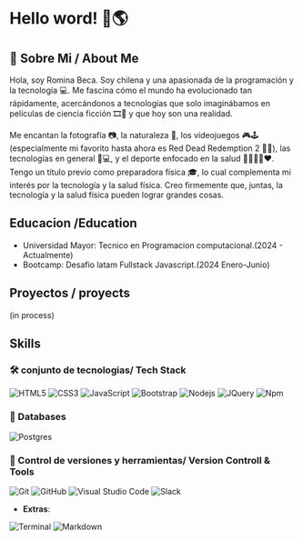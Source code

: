 # Hello word! 👋🌎

## 🚀 Sobre Mi / About Me

Hola, soy Romina Beca. Soy chilena y una apasionada de la programación y la tecnología 💻. Me fascina cómo el mundo ha evolucionado tan rápidamente, acercándonos a tecnologías que solo imaginábamos en películas de ciencia ficción 🎞📼 y que hoy son una realidad.

Me encantan la fotografía 📷, la naturaleza 🌲, los videojuegos 🎮🕹 (especialmente mi favorito hasta ahora es Red Dead Redemption 2 🤠🐴), las tecnologías en general 📱💻, y el deporte enfocado en la salud 🏃‍♀️🧘‍♀️❤. Tengo un título previo como preparadora física 🎓, lo cual complementa mi interés por la tecnología y la salud física. Creo firmemente que, juntas, la tecnología y la salud física pueden lograr grandes cosas.

## Educacion /Education

- Universidad Mayor: Tecnico en Programacion computacional.(2024 - Actualmente)
- Bootcamp: Desafio latam Fullstack Javascript.(2024 Enero-Junio)

## Proyectos / proyects

(in process)

## Skills

### 🛠 conjunto de tecnologias/ Tech Stack

![HTML5](https://img.shields.io/badge/HTML5%20-%23E34F26.svg?style=for-the-badge&logo=html5&logoColor=white)
![CSS3](https://img.shields.io/badge/CSS%20-%231572B6.svg?style=for-the-badge&logo=css3&logoColor=white)
![JavaScript](https://img.shields.io/badge/JavaScript%20-%23F7DF1E.svg?style=for-the-badge&logo=javascript&logoColor=black)
![Bootstrap](https://img.shields.io/badge/bootstrap-%23563D7C.svg?style=for-the-badge&logo=bootstrap&logoColor=white)
![Nodejs](https://img.shields.io/badge/-Nodejs-339933?style=flat-square&logo=Node.js&logoColor=ffffff)
![JQuery](https://img.shields.io/badge/-JQuery-333333?style=flat&logo=jquery)
![Npm](https://img.shields.io/badge/-npm-CB3837?style=flat-square&logo=npm)

### 💾 Databases

![Postgres](https://img.shields.io/badge/postgres-%23316192.svg?style=for-the-badge&logo=postgresql&logoColor=white)

### 🧰 Control de versiones y herramientas/ Version Controll & Tools

![Git](https://img.shields.io/badge/git-%23F05033.svg?style=for-the-badge&logo=git&logoColor=white)
![GitHub](https://img.shields.io/badge/github-%23121011.svg?style=for-the-badge&logo=github&logoColor=white)
![Visual Studio Code](https://img.shields.io/badge/Visual%20Studio%20Code-0078d7.svg?style=for-the-badge&logo=visual-studio-code&logoColor=white)
![Slack](https://img.shields.io/badge/Slack-4A154B?style=for-the-badge&logo=slack&logoColor=white)

- **Extras**:

![Terminal](https://img.shields.io/badge/Terminal-%23054020?style=for-the-badge&logo=gnu-bash&logoColor=white)
![Markdown](https://img.shields.io/badge/markdown-%23000000.svg?style=for-the-badge&logo=markdown&logoColor=white)

##
